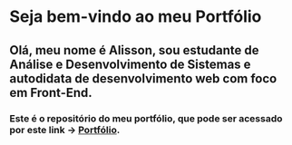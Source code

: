 # Seja bem-vindo ao meu Portfólio
## Olá, meu nome é Alisson, sou estudante de Análise e Desenvolvimento de Sistemas e autodidata de desenvolvimento web com foco em Front-End.
### Este é o repositório do meu portfólio, que pode ser acessado por este link -> [Portfólio](https://alissons47.github.io/portfolio/).